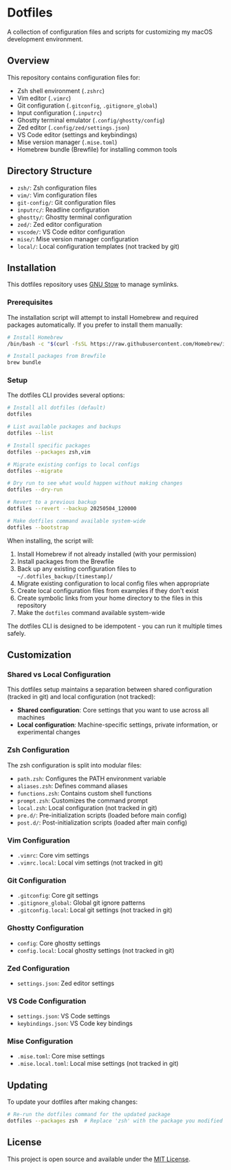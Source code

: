 # Dotfiles

A collection of configuration files and scripts for customizing my macOS development environment.

## Overview

This repository contains configuration files for:
- Zsh shell environment (`.zshrc`)
- Vim editor (`.vimrc`)
- Git configuration (`.gitconfig`, `.gitignore_global`)
- Input configuration (`.inputrc`)
- Ghostty terminal emulator (`.config/ghostty/config`)
- Zed editor (`.config/zed/settings.json`)
- VS Code editor (settings and keybindings)
- Mise version manager (`.mise.toml`)
- Homebrew bundle (Brewfile) for installing common tools

## Directory Structure

- `zsh/`: Zsh configuration files
- `vim/`: Vim configuration files
- `git-config/`: Git configuration files
- `inputrc/`: Readline configuration
- `ghostty/`: Ghostty terminal configuration
- `zed/`: Zed editor configuration
- `vscode/`: VS Code editor configuration
- `mise/`: Mise version manager configuration
- `local/`: Local configuration templates (not tracked by git)

## Installation

This dotfiles repository uses [GNU Stow](https://www.gnu.org/software/stow/) to manage symlinks.

### Prerequisites

The installation script will attempt to install Homebrew and required packages automatically. If you prefer to install them manually:

```bash
# Install Homebrew
/bin/bash -c "$(curl -fsSL https://raw.githubusercontent.com/Homebrew/install/HEAD/install.sh)"

# Install packages from Brewfile
brew bundle
```

### Setup

The dotfiles CLI provides several options:

```bash
# Install all dotfiles (default)
dotfiles

# List available packages and backups
dotfiles --list

# Install specific packages
dotfiles --packages zsh,vim

# Migrate existing configs to local configs
dotfiles --migrate

# Dry run to see what would happen without making changes
dotfiles --dry-run

# Revert to a previous backup
dotfiles --revert --backup 20250504_120000

# Make dotfiles command available system-wide
dotfiles --bootstrap
```

When installing, the script will:
1. Install Homebrew if not already installed (with your permission)
2. Install packages from the Brewfile
3. Back up any existing configuration files to `~/.dotfiles_backup/[timestamp]/`
4. Migrate existing configuration to local config files when appropriate
5. Create local configuration files from examples if they don't exist
6. Create symbolic links from your home directory to the files in this repository
7. Make the `dotfiles` command available system-wide

The dotfiles CLI is designed to be idempotent - you can run it multiple times safely.

## Customization

### Shared vs Local Configuration

This dotfiles setup maintains a separation between shared configuration (tracked in git) and local configuration (not tracked):

- **Shared configuration**: Core settings that you want to use across all machines
- **Local configuration**: Machine-specific settings, private information, or experimental changes

### Zsh Configuration
The zsh configuration is split into modular files:
- `path.zsh`: Configures the PATH environment variable
- `aliases.zsh`: Defines command aliases
- `functions.zsh`: Contains custom shell functions
- `prompt.zsh`: Customizes the command prompt
- `local.zsh`: Local configuration (not tracked in git)
- `pre.d/`: Pre-initialization scripts (loaded before main config)
- `post.d/`: Post-initialization scripts (loaded after main config)

### Vim Configuration
- `.vimrc`: Core vim settings
- `.vimrc.local`: Local vim settings (not tracked in git)

### Git Configuration
- `.gitconfig`: Core git settings
- `.gitignore_global`: Global git ignore patterns
- `.gitconfig.local`: Local git settings (not tracked in git)

### Ghostty Configuration
- `config`: Core ghostty settings
- `config.local`: Local ghostty settings (not tracked in git)

### Zed Configuration
- `settings.json`: Zed editor settings

### VS Code Configuration
- `settings.json`: VS Code settings
- `keybindings.json`: VS Code key bindings

### Mise Configuration
- `.mise.toml`: Core mise settings
- `.mise.local.toml`: Local mise settings (not tracked in git)

## Updating

To update your dotfiles after making changes:

```bash
# Re-run the dotfiles command for the updated package
dotfiles --packages zsh  # Replace 'zsh' with the package you modified
```

## License

This project is open source and available under the [MIT License](LICENSE).
